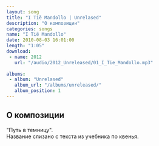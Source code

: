 ```yaml
---
layout: song
title: "I Tië Mandollo | Unrelased"
description: "О композиции"
categories: songs
name: "I Tië Mandollo"
date: 2010-08-03 16:01:00
length: "1:05"
download:
 - name: 2012
   url: "/audio/2012_Unreleased/01_I_Tie_Mandollo.mp3"
   
albums:
 - album: "Unrelased"
   album_url: "/albums/unreleased/"
   album_position: 1
---
```



## О композиции

"Путь в темницу".  
Название слизано с текста из учебника по квенья.  
  
